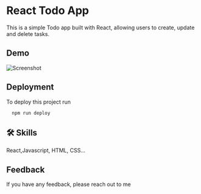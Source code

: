 
# React Todo App


This is a simple Todo app built with React, allowing users to create, update and delete tasks.

## Demo

![Screenshot](./assets/ScreenShot.jpg)


## Deployment

To deploy this project run

```bash
  npm run deploy
```


## 🛠 Skills
React,Javascript, HTML, CSS...


## Feedback

If you have any feedback, please reach out to me



